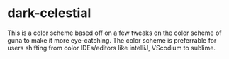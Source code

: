 # dark-celestial

This is a color scheme based off on a few tweaks on the color scheme of guna to make it more eye-catching. The color scheme is preferrable for users shifting from color IDEs/editors like intelliJ, VScodium to sublime.
